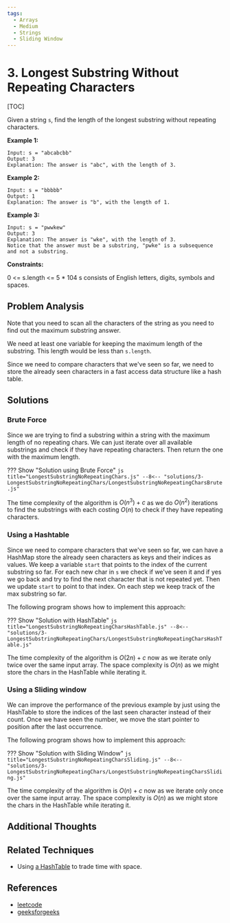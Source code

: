 ```yaml
---
tags:
  - Arrays
  - Medium
  - Strings
  - Sliding Window
---
```


# 3. Longest Substring Without Repeating Characters

[TOC]

Given a string `s`, find the length of the longest 
substring without repeating characters.

**Example 1:**
```
Input: s = "abcabcbb"
Output: 3
Explanation: The answer is "abc", with the length of 3.
```
**Example 2:**
```
Input: s = "bbbbb"
Output: 1
Explanation: The answer is "b", with the length of 1.
```
**Example 3:**

```
Input: s = "pwwkew"
Output: 3
Explanation: The answer is "wke", with the length of 3.
Notice that the answer must be a substring, "pwke" is a subsequence and not a substring.
```

**Constraints:**

0 <= s.length <= 5 * 104
s consists of English letters, digits, symbols and spaces.

## Problem Analysis

Note that you need to scan all the characters of the string as you need to find out the maximum substring answer.

We need at least one variable for keeping the maximum length of the substring. This length would be less than `s.length`.

Since we need to compare characters that we've seen so far, we need to store the already seen characters in a fast access data structure like a hash table.

## Solutions

### Brute Force

Since we are trying to find a substring within a string with the maximum length of no repeating chars. We can just iterate over all available substrings and check if they have repeating characters. Then return the one with the maximum length.

??? Show "Solution using Brute Force"
    ```js title="LongestSubstringNoRepeatingChars.js"
    --8<-- "solutions/3-LongestSubstringNoRepeatingChars/LongestSubstringNoRepeatingCharsBrute.js"
    ```

The time complexity of the algorithm is $O(n^3)+c$ as we do $O(n^2)$ iterations to find the substrings with each costing $O(n)$ to check if they have repeating characters.

### Using a Hashtable

Since we need to compare characters that we've seen so far, we can have a HashMap store the already seen characters as keys and their indices as values. We keep a variable `start` that points to the index of the current substring so far. For each new char in `s` we check if we've seen it and if yes we go back and try to find the next character that is not repeated yet. Then we update `start` to point to that index. On each step we keep track of the max substring so far.

The following program shows how to implement this approach:

??? Show "Solution with HashTable"
    ```js title="LongestSubstringNoRepeatingCharsHashTable.js"
    --8<-- "solutions/3-LongestSubstringNoRepeatingChars/LongestSubstringNoRepeatingCharsHashTable.js"
    ```

The time complexity of the algorithm is $O(2n)+c$ now as we iterate only twice over the same input array. The space complexity is $O(n)$ as we might store the chars in the HashTable while iterating it.

### Using a Sliding window

We can improve the performance of the previous example by just using the HashTable to store the indices of the last seen character instead of their count. Once  we have seen the number, we move the start pointer to position after the last occurrence.

The following program shows how to implement this approach:

??? Show "Solution with Sliding Window"
    ```js title="LongestSubstringNoRepeatingCharsSliding.js"
    --8<-- "solutions/3-LongestSubstringNoRepeatingChars/LongestSubstringNoRepeatingCharsSliding.js"
    ```

The time complexity of the algorithm is $O(n)+c$ now as we iterate only once over the same input array. The space complexity is $O(n)$ as we might store the chars in the HashTable while iterating it.

## Additional Thoughts

## Related Techniques

* Using [a HashTable](/#2-consider-trading-time-with-space) to trade time with space.

## References

* [leetcode](https://leetcode.com/problems/longest-substring-without-repeating-characters/)
* [geeksforgeeks](https://www.geeksforgeeks.org/length-of-the-longest-substring-without-repeating-characters/)